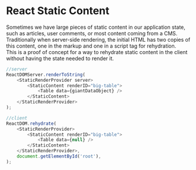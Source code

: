 # React Static Content
Sometimes we have large pieces of static content in our application state, such as articles, user comments, or most content coming from a CMS.  
Traditionally when server-side rendering, the initial HTML has two copies of this content, one in the markup and one in a script tag for rehydration.  
This is a proof of concept for a way to rehydrate static content in the client without having the state needed to render it.

```javascript
//server
ReactDOMServer.renderToString(
    <StaticRenderProvider server>
        <StaticContent renderID="big-table">
            <Table data={giantDataObject} />
        </StaticContent>
    </StaticRenderProvider>
);

//client
ReactDOM.rehydrate(
    <StaticRenderProvider>
        <StaticContent renderID="big-table">
            <Table data={null} />
        </StaticContent>
    </StaticRenderProvider>,
    document.getElementById('root'),
);
```
